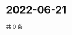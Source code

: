 # 2022-06-21

共 0 条

<!-- BEGIN WEIBO -->
<!-- 最后更新时间 Tue Jun 21 2022 09:21:57 GMT+0800 (China Standard Time) -->

<!-- END WEIBO -->
